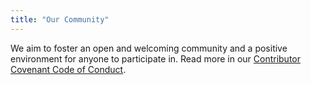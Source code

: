```yaml
---
title: "Our Community"
---
```

We aim to foster an open and welcoming community and a positive environment for anyone to participate in. Read more in our [Contributor Covenant Code of Conduct](https://github.com/GibbonEdu/core/blob/master/.github/CODE_OF_CONDUCT.md).
